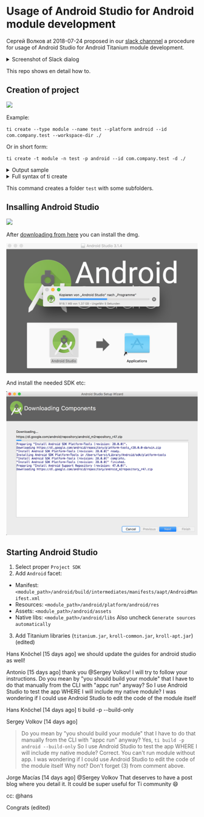 # Usage of Android Studio for Android module development

Сергей Волков at 2018-07-24 proposed in our [slack channnel](https://ti-slack.slack.com/) a procedure for usage of Android Studio for Android Titanium module development. 

<details><summary>Screenshot of Slack dialog</summary>
<img src="https://raw.githubusercontent.com/AppWerft/Titanium-AndroidStudio/master/screens/%D0%A1%D0%B5%D1%80%D0%B3%D0%B5%D0%B9_%D0%92%D0%BE%D0%BB%D0%BA%D0%BE%D0%B2.png" width=700 />
</details>

This repo shows en detail how to.

## Creation of project
<img src="https://www.cloudcms.com/images/quickstarts/titanium/titanium.206f8815.png" width=100 />

Example:
```
ti create --type module --name test --platform android --id com.company.test --workspace-dir ./ 
```

Or in short form:
```
ti create -t module -n test -p android --id com.company.test -d ./
```

<details><summary>Output sample</summary>

```
Please report bugs to http://jira.appcelerator.org/

[INFO]  Creating module project
[INFO]  Template directory: /Library/Application Support/Titanium/mobilesdk/osx/5.5.1.GA/templates/module/default
[DEBUG] Copying /Library/Application Support/Titanium/mobilesdk/osx/5.5.1.GA/templates/module/default/template/LICENSE => /Users/fuerst/Desktop/AndroidStudioTitanium/test/LICENSE
[DEBUG] Copying /Library/Application Support/Titanium/mobilesdk/osx/5.5.1.GA/templates/module/default/template/README.ejs => /Users/fuerst/Desktop/AndroidStudioTitanium/test/README
[DEBUG] Copying /Library/Application Support/Titanium/mobilesdk/osx/5.5.1.GA/templates/module/default/template/assets/README.ejs => /Users/fuerst/Desktop/AndroidStudioTitanium/test/assets/README
[DEBUG] Copying /Library/Application Support/Titanium/mobilesdk/osx/5.5.1.GA/templates/module/default/template/documentation/index.md.ejs => /Users/fuerst/Desktop/AndroidStudioTitanium/test/documentation/index.md
[DEBUG] Copying /Library/Application Support/Titanium/mobilesdk/osx/5.5.1.GA/templates/module/default/template/example/app.js.ejs => /Users/fuerst/Desktop/AndroidStudioTitanium/test/example/app.js
[DEBUG] Detecting Android environment...
[INFO]  Copying android platform resources
[DEBUG] Copying /Library/Application Support/Titanium/mobilesdk/osx/5.5.1.GA/android/templates/module/default/template/android/.classpath.ejs => /Users/fuerst/Desktop/AndroidStudioTitanium/test/android/.classpath
[DEBUG] Copying /Library/Application Support/Titanium/mobilesdk/osx/5.5.1.GA/android/templates/module/default/template/android/.project.ejs => /Users/fuerst/Desktop/AndroidStudioTitanium/test/android/.project
[DEBUG] Copying /Library/Application Support/Titanium/mobilesdk/osx/5.5.1.GA/android/templates/module/default/template/android/.settings/org.eclipse.jdt.apt.core.prefs.ejs => /Users/fuerst/Desktop/AndroidStudioTitanium/test/android/.settings/org.eclipse.jdt.apt.core.prefs
[DEBUG] Copying /Library/Application Support/Titanium/mobilesdk/osx/5.5.1.GA/android/templates/module/default/template/android/.settings/org.eclipse.jdt.core.prefs => /Users/fuerst/Desktop/AndroidStudioTitanium/test/android/.settings/org.eclipse.jdt.core.prefs
[DEBUG] Copying /Library/Application Support/Titanium/mobilesdk/osx/5.5.1.GA/android/templates/module/default/template/android/Resources/README.md => /Users/fuerst/Desktop/AndroidStudioTitanium/test/android/Resources/README.md
[DEBUG] Copying /Library/Application Support/Titanium/mobilesdk/osx/5.5.1.GA/android/templates/module/default/template/android/build.properties.ejs => /Users/fuerst/Desktop/AndroidStudioTitanium/test/android/build.properties
[DEBUG] Copying /Library/Application Support/Titanium/mobilesdk/osx/5.5.1.GA/android/templates/module/default/template/android/build.xml.ejs => /Users/fuerst/Desktop/AndroidStudioTitanium/test/android/build.xml
[DEBUG] Copying /Library/Application Support/Titanium/mobilesdk/osx/5.5.1.GA/android/templates/module/default/template/android/lib/README => /Users/fuerst/Desktop/AndroidStudioTitanium/test/android/lib/README
[DEBUG] Copying /Library/Application Support/Titanium/mobilesdk/osx/5.5.1.GA/android/templates/module/default/template/android/manifest.ejs => /Users/fuerst/Desktop/AndroidStudioTitanium/test/android/manifest
[DEBUG] Copying /Library/Application Support/Titanium/mobilesdk/osx/5.5.1.GA/android/templates/module/default/template/android/platform/README.md => /Users/fuerst/Desktop/AndroidStudioTitanium/test/android/platform/README.md
[DEBUG] Copying /Library/Application Support/Titanium/mobilesdk/osx/5.5.1.GA/android/templates/module/default/template/android/src/{{ModuleIdAsFolder}}/ExampleProxy.java.ejs => /Users/fuerst/Desktop/AndroidStudioTitanium/test/android/src/com/company/test/ExampleProxy.java
[DEBUG] Copying /Library/Application Support/Titanium/mobilesdk/osx/5.5.1.GA/android/templates/module/default/template/android/src/{{ModuleIdAsFolder}}/{{ModuleNameCamel}}Module.java.ejs => /Users/fuerst/Desktop/AndroidStudioTitanium/test/android/src/com/company/test/TestModule.java
[DEBUG] Copying /Library/Application Support/Titanium/mobilesdk/osx/5.5.1.GA/android/templates/module/default/template/android/timodule.xml => /Users/fuerst/Desktop/AndroidStudioTitanium/test/android/timodule.xml
[INFO]  Project created successfully in 1s 318ms
```
</details>

<details><summary>Full syntax of ti create</summary>

```
fuerst$ ti create -help
Titanium Command-Line Interface, CLI version 5.0.11, Titanium SDK version 5.5.1.GA
Copyright (c) 2012-2015, Appcelerator, Inc.  All Rights Reserved.

Please report bugs to http://jira.appcelerator.org/

Usage: titanium create --type <value> [--force] [--log-level <level>]

Creates a new Titanium application, native module, or Apple Watch™ app.

Apple, iPhone, and iPad are registered trademarks of Apple Inc. Apple Watch is a trademark of Apple
Inc.

Android is a trademark of Google Inc.

Create Flags:
   -f, --force   force project creation even if path already exists 
 
Create Options:
   --log-level <level>   minimum logging level  [trace, debug, info, warn, error]
   -t, --type <value>    the type of project to create  [app, applewatch, module]
 
Create --type=app Options:
   --id <value>                  the App ID in the format 'com.companyname.appname'
   --template <value>            the name of the project template, path to template dir, path to zip
                                 file, or url to zip file  [default: default]
   -d, --workspace-dir <value>   the directory to place the project in
   -n, --name <value>            the name of the project
   -p, --platforms <value>       one or more target platforms.  [all, android, mobileweb, iphone,
                                 ipad, windows]
   -u, --url <value>             your company/personal URL
 
Create --type=applewatch Options:
   --template <value>          the name of the project template, path to template dir, path to zip
                               file, or url to zip file  [default: watchos2-swift]
   -d, --project-dir <value>   the directory containing the project  [default: .]
   -n, --name <value>          the name of the watch app
 
Create --type=module Options:
   --id <value>                  the App ID in the format 'com.companyname.appname'
   --template <value>            the name of the project template, path to template dir, path to zip
                                 file, or url to zip file  [default: default]
   -d, --workspace-dir <value>   the directory to place the project in
   -n, --name <value>            the name of the project
   -p, --platforms <value>       one or more target platforms.  [all, android, mobileweb, ios,
                                 windows]
 
Global Flags:
   --no-banner          disable Titanium version banner 
   --no-colors          disable colors 
   --no-progress-bars   disable progress bars 
   --no-prompt          disable interactive prompting 
   -h, --help           displays help 
   -q, --quiet          suppress all output 
   -v, --version        displays the current version 
 
Global Options:
   --config <json>        serialized JSON string to mix into CLI config
   --config-file <file>   path to CLI config file  [default: /Users/fuerst/.titanium/config.json]
   -s, --sdk <version>    Titanium SDK version to use to bootstrap SDK-level commands and parse the
                          tiapp.xml; actual Titanium SDK used determined by <sdk-version> in the
                          tiapp.xml  [default: latest]
```

</details>


This command creates a folder `test` with some subfolders.

## Insalling Android Studio

<img src="https://upload.wikimedia.org/wikipedia/commons/thumb/3/34/Android_Studio_icon.svg/1200px-Android_Studio_icon.svg.png" width= 90 />

After [downloading from here](https://developer.android.com/studio/install) you can install the dmg.

<img src="https://raw.githubusercontent.com/AppWerft/Titanium-AndroidStudio/master/screens/Install.png" width=700 />

And install the needed SDK etc:

<img src="https://raw.githubusercontent.com/AppWerft/Titanium-AndroidStudio/master/screens/Components.png" width=700 />


## Starting Android Studio





1. Select proper `Project SDK`
2. Add `Android` facet:
-  Manifest: `<module_path>/android/build/intermediates/manifests/aapt/AndroidManifest.xml`
- Resources: `<module_path>/android/platform/android/res`
- Assets: `<module_path>/android/assets`
- Native libs: `<module_path>/android/libs`
Also uncheck `Generate sources automatically`
3. Add Titanium libraries (`titanium.jar`, `kroll-common.jar`, `kroll-apt.jar`) (edited)
 


Hans Knöchel [15 days ago]
we should update the guides for android studio as well!


Antonio [15 days ago]
thank you @Sergey Volkov! I will try to follow your instructions. Do you mean by "you should build your module" that I have to do that manually from the CLI with "appc run" anyway? So I use Android Studio to test the app WHERE I will include my native module? I was wondering if I could use Android Studio to edit the code of the module itself


Hans Knöchel [14 days ago]
ti build -p --build-only


Sergey Volkov [14 days ago]
>Do you mean by "you should build your module" that I have to do that manually from the CLI with "appc run" anyway?
Yes, `ti build -p android --build-only`
>So I use Android Studio to test the app WHERE I will include my native module?
Correct. You can't run module without app.
>I was wondering if I could use Android Studio to edit the code of the module itself
Why not? Don't forget (3) from comment above.


Jorge Macías [14 days ago]
@Sergey Volkov That deserves to have a post blog where you detail it. It could be super useful for Ti community :smile:

cc: @hans

Congrats (edited)